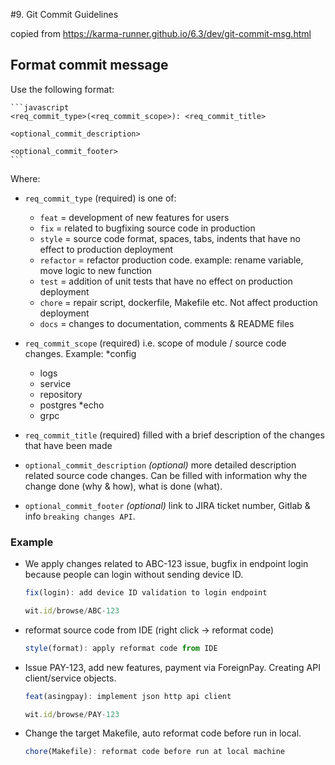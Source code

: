#9. Git Commit Guidelines

copied from https://karma-runner.github.io/6.3/dev/git-commit-msg.html

## Format **commit message**

Use the following format:

    ```javascript
    <req_commit_type>(<req_commit_scope>): <req_commit_title>

    <optional_commit_description>

    <optional_commit_footer>
    ```

Where:

* `req_commit_type` (required) is one of:
  * `feat` = development of new features for users
  * `fix` = related to bugfixing source code in production
  * `style` = source code format, spaces, tabs, indents that have no effect
    to production deployment
  * `refactor` = refactor production code. example: rename variable, move logic to new function
  * `test` = addition of unit tests that have no effect on production
    deployment
  * `chore` = repair script, dockerfile, Makefile etc. Not affect
    production deployment
  * `docs` = changes to documentation, comments & README files

* `req_commit_scope` (required) i.e. scope of module / source code changes. Example:
  *config
  * logs
  * service
  * repository
  * postgres
    *echo
  * grpc

* `req_commit_title` (required) filled with a brief description of the changes that have been made

* `optional_commit_description` _(optional)_ more detailed description related
  source code changes. Can be filled with information why the change
  done (why & how), what is done (what).

* `optional_commit_footer` _(optional)_ link to JIRA ticket number, Gitlab &
  info `breaking changes API`.


### Example

* We apply changes related to ABC-123 issue, bugfix in endpoint login because people can
  login without sending device ID.

    ```javascript
    fix(login): add device ID validation to login endpoint

    wit.id/browse/ABC-123
    ```

* reformat source code from IDE (right click -> reformat code)

    ```javascript
    style(format): apply reformat code from IDE
    ```

* Issue PAY-123, add new features, payment via ForeignPay. Creating API
  client/service objects.

    ```javascript
    feat(asingpay): implement json http api client

    wit.id/browse/PAY-123
    ```

* Change the target Makefile, auto reformat code before run in local.

    ```javascript
    chore(Makefile): reformat code before run at local machine
    ```